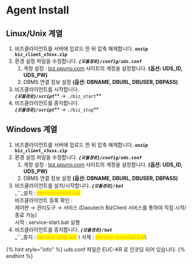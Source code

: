 # Agent Install

## Linux/Unix 계열

1. 비즈클라이언트를 서버에 업로드 한 뒤 압축 해제합니다. **`unzip biz_client_v3xxx.zip`**
2. 환경 설정 파일을 수정합니다. _**`{모듈경로}/config/uds.conf`**_
   1. 계정 설정 : [biz.ppurio.com](http://biz.ppurio.com) 사이트의 계정을 설정합니다. **(옵션: UDS\_ID, UDS\_PW)**
   2. DBMS 연결 정보 설정 **(옵션: DBNAME, DBURL, DBUSER, DBPASS)**
3. 비즈클라이언트를 시작합니다. \
   _**`{모듈경로}/script`**_** → `./biz_start`**
4. 비즈클라이언트를 중지합니다. \
   _**`{모듈경로}/script`**_** → `./biz_stop`**

## Windows 계열

1. 비즈클라이언트를 서버에 업로드 한 뒤 압축 해제합니다. **`unzip biz_client_v3xxx.zip`**
2. 환경 설정 파일을 수정합니다. _**`{모듈경로}/config/uds.conf`**_
   1. 계정 설정 : [biz.ppurio.com](http://biz.ppurio.com) 사이트의 계정을 설정합니다. **(옵션: UDS\_ID, UDS\_PW)**
   2. DBMS 연결 정보 설정 **(옵션: DBNAME, DBURL, DBUSER, DBPASS)**
3. 비즈클라이언트를 설치/시작합니다. _**`{모듈경로}/bat`**_\
   _**``**_설치 : <mark style="color:orange;">service-install.bat</mark>\
   &#x20;  비즈클라이언트 등록 확인 : \
   &#x20;  제어판 → 관리도구 → 서비스 (Daoutech BizClient 서비스를 통하여 직접 시작/종료 가능)\
   시작 : service-start.bat 실행
4. 비즈클라이언트를 중지합니다. _**`{모듈경로}/bat`**_\
   _**``**_중지 : <mark style="color:orange;">service-stop.bat</mark> \ <mark style="color:orange;"></mark>삭제 <mark style="color:orange;"></mark> : <mark style="color:orange;">service-uninstall.bat</mark>\


{% hint style="info" %}
uds.conf 파일은 EUC-KR 로 인코딩 되어 있습니다.
{% endhint %}
